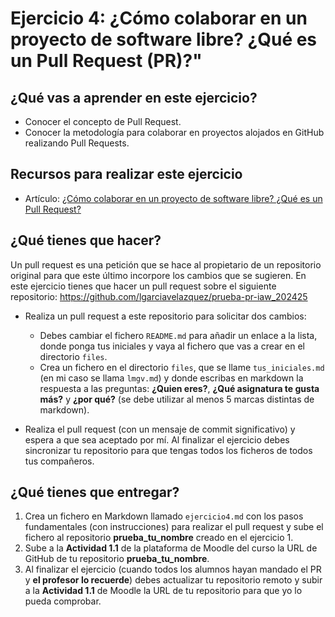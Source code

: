 # Ejercicio 4: ¿Cómo colaborar en un proyecto de software libre? ¿Qué es un Pull Request (PR)?"

## ¿Qué vas a aprender en este ejercicio?

* Conocer el concepto de Pull Request.
* Conocer la metodología para colaborar en proyectos alojados en GitHub realizando Pull Requests.

## Recursos para realizar este ejercicio

* Artículo: [¿Cómo colaborar en un proyecto de software libre? ¿Qué es un Pull Request?](https://www.josedomingo.org/pledin/2022/09/que-es-pull-requests/)

## ¿Qué tienes que hacer?

Un pull request es una petición que se hace al propietario de un repositorio original para que este último incorpore los cambios que se sugieren.
En este ejercicio tienes que hacer un pull request sobre el siguiente repositorio: <https://github.com/lgarciavelazquez/prueba-pr-iaw_202425>

* Realiza un pull request a este repositorio para solicitar dos cambios:

    * Debes cambiar el fichero `README.md` para añadir un enlace a la lista, donde ponga tus iniciales y vaya al fichero que vas a crear en el directorio `files`.
    * Crea un  fichero en el directorio `files`, que se llame `tus_iniciales.md` (en mi caso se llama `lmgv.md`) y donde escribas en markdown la respuesta a las preguntas: **¿Quien eres?**, **¿Qué asignatura te gusta más?** y **¿por qué?** (se debe utilizar al menos 5 marcas distintas de markdown).
* Realiza el pull request (con un mensaje de commit significativo) y espera a que sea aceptado por mí. Al finalizar el ejercicio debes sincronizar tu repositorio para que tengas todos los ficheros de todos tus compañeros.


## ¿Qué tienes que entregar?

1. Crea un fichero en Markdown llamado `ejercicio4.md` con los pasos fundamentales (con instrucciones) para realizar el pull request  y sube el fichero al repositorio **prueba_tu_nombre** creado en el ejercicio 1.
2. Sube a la **Actividad 1.1** de la plataforma de Moodle del curso la URL de GitHub de tu repositorio **prueba_tu_nombre**.
3. Al finalizar el ejercicio (cuando todos los alumnos hayan mandado el PR y **el profesor lo recuerde**) debes actualizar tu repositorio remoto y subir a la **Actividad 1.1** de Moodle la URL de tu repositorio para que yo lo pueda comprobar.

 
